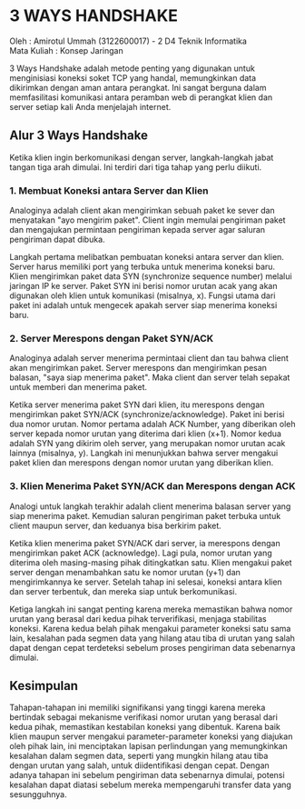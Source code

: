 # 3 WAYS HANDSHAKE
Oleh  :
Amirotul Ummah (3122600017) - 2 D4 Teknik Informatika <br>
Mata Kuliah  :
Konsep Jaringan

3 Ways Handshake adalah metode penting yang digunakan untuk menginisiasi koneksi soket TCP yang handal, memungkinkan data dikirimkan dengan aman antara perangkat. Ini sangat berguna dalam memfasilitasi komunikasi antara peramban web di perangkat klien dan server setiap kali Anda menjelajah internet.

## Alur 3 Ways Handshake
Ketika klien ingin berkomunikasi dengan server, langkah-langkah jabat tangan tiga arah dimulai. Ini terdiri dari tiga tahap yang perlu diikuti.

### 1. Membuat Koneksi antara Server dan Klien

Analoginya adalah client akan mengirimkan sebuah paket ke sever dan menyatakan "ayo mengirim paket". Client ingin memulai pengiriman paket dan mengajukan permintaan pengiriman kepada server agar saluran pengiriman dapat dibuka.

Langkah pertama melibatkan pembuatan koneksi antara server dan klien. Server harus memiliki port yang terbuka untuk menerima koneksi baru. Klien mengirimkan paket data SYN (synchronize sequence number) melalui jaringan IP ke server. Paket SYN ini berisi nomor urutan acak yang akan digunakan oleh klien untuk komunikasi (misalnya, x). Fungsi utama dari paket ini adalah untuk mengecek apakah server siap menerima koneksi baru.

### 2. Server Merespons dengan Paket SYN/ACK

Analoginya adalah server menerima permintaai client dan tau bahwa client akan mengirimkan paket. Server merespons dan mengirimkan pesan balasan, "saya siap menerima paket". Maka client dan server telah sepakat untuk memberi dan menerima paket.

Ketika server menerima paket SYN dari klien, itu merespons dengan mengirimkan paket SYN/ACK (synchronize/acknowledge). Paket ini berisi dua nomor urutan. Nomor pertama adalah ACK Number, yang diberikan oleh server kepada nomor urutan yang diterima dari klien (x+1). Nomor kedua adalah SYN yang dikirim oleh server, yang merupakan nomor urutan acak lainnya (misalnya, y). Langkah ini menunjukkan bahwa server mengakui paket klien dan merespons dengan nomor urutan yang diberikan klien.

### 3. Klien Menerima Paket SYN/ACK dan Merespons dengan ACK

Analogi untuk langkah terakhir adalah client menerima balasan server yang siap menerima paket. Kemudian saluran pengiriman paket terbuka untuk client maupun server, dan keduanya bisa berkirim paket.

Ketika klien menerima paket SYN/ACK dari server, ia merespons dengan mengirimkan paket ACK (acknowledge). Lagi pula, nomor urutan yang diterima oleh masing-masing pihak ditingkatkan satu. Klien mengakui paket server dengan menambahkan satu ke nomor urutan (y+1) dan mengirimkannya ke server. Setelah tahap ini selesai, koneksi antara klien dan server terbentuk, dan mereka siap untuk berkomunikasi.

Ketiga langkah ini sangat penting karena mereka memastikan bahwa nomor urutan yang berasal dari kedua pihak terverifikasi, menjaga stabilitas koneksi. Karena kedua belah pihak mengakui parameter koneksi satu sama lain, kesalahan pada segmen data yang hilang atau tiba di urutan yang salah dapat dengan cepat terdeteksi sebelum proses pengiriman data sebenarnya dimulai.

## Kesimpulan

Tahapan-tahapan ini memiliki signifikansi yang tinggi karena mereka bertindak sebagai mekanisme verifikasi nomor urutan yang berasal dari kedua pihak, memastikan kestabilan koneksi yang dibentuk. Karena baik klien maupun server mengakui parameter-parameter koneksi yang diajukan oleh pihak lain, ini menciptakan lapisan perlindungan yang memungkinkan kesalahan dalam segmen data, seperti yang mungkin hilang atau tiba dengan urutan yang salah, untuk diidentifikasi dengan cepat. Dengan adanya tahapan ini sebelum pengiriman data sebenarnya dimulai, potensi kesalahan dapat diatasi sebelum mereka mempengaruhi transfer data yang sesungguhnya.





